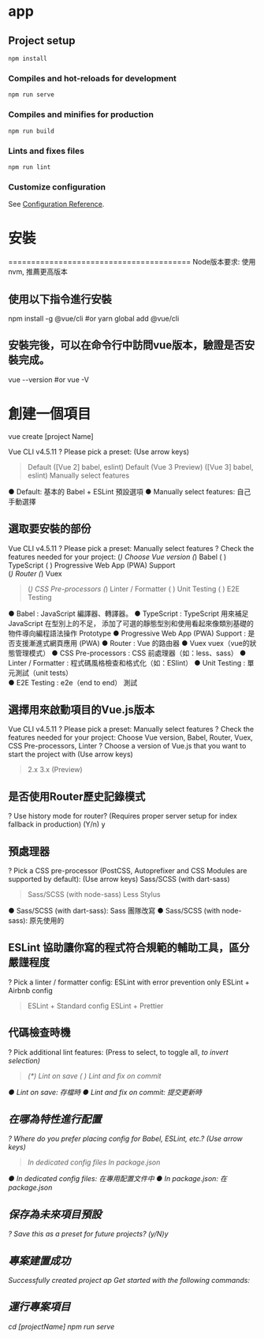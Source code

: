 # app

## Project setup
```
npm install
```

### Compiles and hot-reloads for development
```
npm run serve
```

### Compiles and minifies for production
```
npm run build
```

### Lints and fixes files
```
npm run lint
```

### Customize configuration
See [Configuration Reference](https://cli.vuejs.org/config/).

# 安裝
========================================
Node版本要求: 使用nvm, 推薦更高版本

使用以下指令進行安裝
----------------------------------------
npm install -g @vue/cli
#or
yarn global add @vue/cli

安裝完後，可以在命令行中訪問vue版本，驗證是否安裝完成。
----------------------------------------
vue --version
#or
vue -V

創建一個項目
========================================
vue create [project Name]

Vue CLI v4.5.11
? Please pick a preset: (Use arrow keys)
> Default ([Vue 2] babel, eslint)
  Default (Vue 3 Preview) ([Vue 3] babel, eslint) 
  Manually select features

● Default: 基本的 Babel + ESLint 預設選項
● Manually select features: 自己手動選擇

選取要安裝的部份
----------------------------------------
Vue CLI v4.5.11
? Please pick a preset: Manually select features
? Check the features needed for your project: 
 (*) Choose Vue version
 (*) Babel
 ( ) TypeScript
 ( ) Progressive Web App (PWA) Support        
 (*) Router
 (*) Vuex
>(*) CSS Pre-processors
 (*) Linter / Formatter
 ( ) Unit Testing
 ( ) E2E Testing

● Babel : JavaScript 編譯器、轉譯器。
● TypeScript : TypeScript 用來補足 JavaScript 在型別上的不足，
  添加了可選的靜態型別和使用看起來像類別基礎的物件導向編程語法操作 Prototype
● Progressive Web App (PWA) Support : 是否支援漸進式網頁應用 (PWA)
● Router : Vue 的路由器
● Vuex vuex（vue的狀態管理模式）
● CSS Pre-processors : CSS 前處理器（如：less、sass）
● Linter / Formatter : 程式碼風格檢查和格式化（如：ESlint）
● Unit Testing : 單元測試（unit tests）\
● E2E Testing : e2e（end to end） 測試

選擇用來啟動項目的Vue.js版本
----------------------------------------
Vue CLI v4.5.11
? Please pick a preset: Manually select features
? Check the features needed for your project: Choose Vue version, Babel, Router, Vuex, CSS Pre-processors, Linter
? Choose a version of Vue.js that you want to start the project with (Use arrow keys)
> 2.x
  3.x (Preview)

是否使用Router歷史記錄模式
----------------------------------------
? Use history mode for router? (Requires proper server setup for index fallback in production) (Y/n) y

預處理器
----------------------------------------
? Pick a CSS pre-processor (PostCSS, Autoprefixer and CSS Modules are supported by default): (Use arrow keys)
  Sass/SCSS (with dart-sass)
> Sass/SCSS (with node-sass)
  Less
  Stylus

● Sass/SCSS (with dart-sass): Sass 團隊改寫
● Sass/SCSS (with node-sass): 原先使用的

ESLint 協助讓你寫的程式符合規範的輔助工具，區分嚴謹程度
---------------------------------------
? Pick a linter / formatter config: 
  ESLint with error prevention only 
  ESLint + Airbnb config
> ESLint + Standard config
  ESLint + Prettier

代碼檢查時機
---------------------------------------
 ? Pick additional lint features: (Press <space> to select, <a> to toggle all, <i> to invert selection)
>(*) Lint on save
 ( ) Lint and fix on commit

● Lint on save: 存檔時
● Lint and fix on commit: 提交更新時

在哪為特性進行配置
---------------------------------------
? Where do you prefer placing config for Babel, ESLint, etc.? (Use arrow keys)
> In dedicated config files
  In package.json

● In dedicated config files: 在專用配置文件中
● In package.json: 在package.json

保存為未來項目預設
---------------------------------------
? Save this as a preset for future projects? (y/N)y

專案建置成功
---------------------------------------
Successfully created project ap
Get started with the following commands:

運行專案項目
---------------------------------------
cd [projectName]
npm run serve
